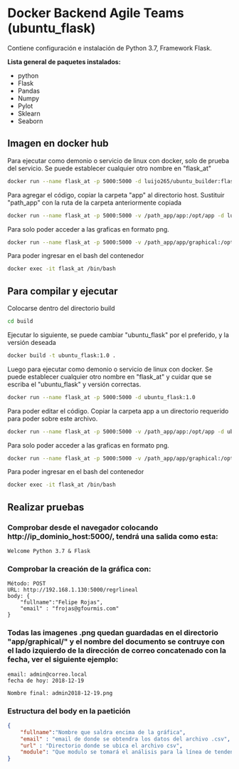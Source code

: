 # Docker Backend Agile Teams (ubuntu_flask)

Contiene configuración e instalación de Python 3.7, Framework Flask.

**Lista general de paquetes instalados:**
- python
- Flask
- Pandas
- Numpy
- Pylot
- Sklearn
- Seaborn

## **Imagen en docker hub**

Para ejecutar como demonio o servicio de linux con docker, solo de prueba del servicio. Se puede establecer cualquier otro nombre en "flask_at"
```bash
docker run --name flask_at -p 5000:5000 -d luijo265/ubuntu_builder:flask_1.0
```
Para agregar el código, copiar la carpeta "app" al directorio host. Sustituir "path_app" con la ruta de la carpeta anteriormente copiada
```bash
docker run --name flask_at -p 5000:5000 -v /path_app/app:/opt/app -d luijo265/ubuntu_builder:flask_1.0
```
Para solo poder acceder a las graficas en formato png.
```bash
docker run --name flask_at -p 5000:5000 -v /path_app/app/graphical:/opt/app/graphical -d luijo265/ubuntu_builder:flask_1.0
```
Para poder ingresar en el bash del contenedor
```bash
docker exec -it flask_at /bin/bash
```

## **Para compilar y ejecutar**

Colocarse dentro del directorio build
```bash
cd build
```
Ejecutar lo siguiente, se puede cambiar "ubuntu_flask" por el preferido, y la versión deseada
```bash
docker build -t ubuntu_flask:1.0 .
```
Luego para ejecutar como demonio o servicio de linux con docker. Se puede establecer cualquier otro nombre en "flask_at" y cuidar que se escriba el "ubuntu_flask" y versión correctas.
```bash
docker run --name flask_at -p 5000:5000 -d ubuntu_flask:1.0
```
Para poder editar el código. Copiar la carpeta app a un directorio requerido para poder sobre este archivo.
```bash
docker run --name flask_at -p 5000:5000 -v /path_app/app:/opt/app -d ubuntu_flask:1.0
```
Para solo poder acceder a las graficas en formato png.
```bash
docker run --name flask_at -p 5000:5000 -v /path_app/app/graphical:/opt/app/graphical -d ubuntu_flask:1.0
```
Para poder ingresar en el bash del contenedor
```bash
docker exec -it flask_at /bin/bash
```

## **Realizar pruebas**

### Comprobar desde el navegador colocando http://ip_dominio_host:5000/, tendrá una salida como esta:
``` text
Welcome Python 3.7 & Flask
```
### Comprobar la creación de la gráfica con:

    Método: POST
    URL: http://192.168.1.130:5000/regrlineal
    body: {
        "fullname":"Felipe Rojas",
        "email" : "frojas@gfourmis.com"
    }

 ### Todas las imagenes .png quedan guardadas en el directorio "app/graphical/" y el nombre del documento se contruye con el lado izquierdo de la dirección de correo concatenado con la fecha, ver el siguiente ejemplo:

    email: admin@correo.local
    fecha de hoy: 2018-12-19

    Nombre final: admin2018-12-19.png

### Estructura del body en la paetición
``` json
{
    "fullname":"Nombre que saldra encima de la gráfica",
    "email" : "email de donde se obtendra los datos del archivo .csv",
    "url" : "Directorio donde se ubica el archivo csv",
    "module": "Que modulo se tomará el análisis para la línea de tendencia. Las opciones son: 'tasktimes','tasks','projects','total'." 
}
```
